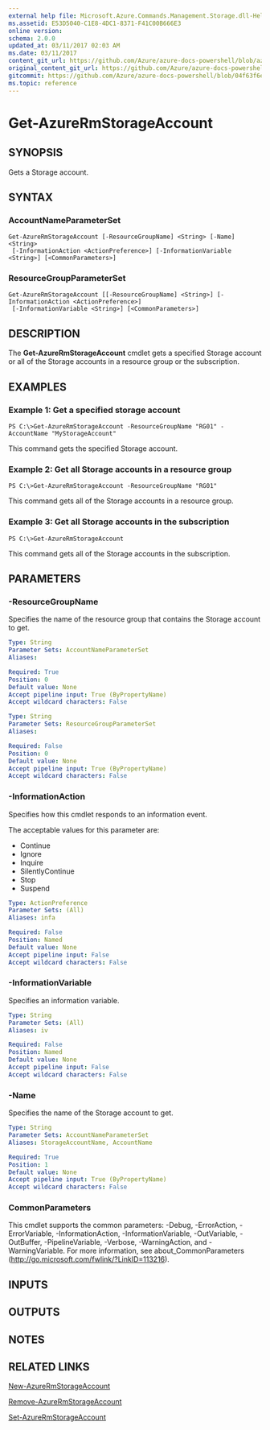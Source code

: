 ```yaml
---
external help file: Microsoft.Azure.Commands.Management.Storage.dll-Help.xml
ms.assetid: E53D5040-C1E8-4DC1-8371-F41C00B666E3
online version:
schema: 2.0.0
updated_at: 03/11/2017 02:03 AM
ms.date: 03/11/2017
content_git_url: https://github.com/Azure/azure-docs-powershell/blob/azurestack/azureps-cmdlets-docs/ResourceManager/AzureRM.Storage/v2.7.0/Get-AzureRmStorageAccount.md
original_content_git_url: https://github.com/Azure/azure-docs-powershell/blob/azurestack/azureps-cmdlets-docs/ResourceManager/AzureRM.Storage/v2.7.0/Get-AzureRmStorageAccount.md
gitcommit: https://github.com/Azure/azure-docs-powershell/blob/04f63f6e685743ace2c57eb157574e34e8610b1c
ms.topic: reference
---
```


# Get-AzureRmStorageAccount

## SYNOPSIS
Gets a Storage account.

## SYNTAX

### AccountNameParameterSet
```
Get-AzureRmStorageAccount [-ResourceGroupName] <String> [-Name] <String>
 [-InformationAction <ActionPreference>] [-InformationVariable <String>] [<CommonParameters>]
```

### ResourceGroupParameterSet
```
Get-AzureRmStorageAccount [[-ResourceGroupName] <String>] [-InformationAction <ActionPreference>]
 [-InformationVariable <String>] [<CommonParameters>]
```

## DESCRIPTION
The **Get-AzureRmStorageAccount** cmdlet gets a specified Storage account or all of the Storage accounts in a resource group or the subscription.

## EXAMPLES

### Example 1: Get a specified storage account
```
PS C:\>Get-AzureRmStorageAccount -ResourceGroupName "RG01" -AccountName "MyStorageAccount"
```

This command gets the specified Storage account.

### Example 2: Get all Storage accounts in a resource group
```
PS C:\>Get-AzureRmStorageAccount -ResourceGroupName "RG01"
```

This command gets all of the Storage accounts in a resource group.

### Example 3:  Get all Storage accounts in the subscription
```
PS C:\>Get-AzureRmStorageAccount
```

This command gets all of the Storage accounts in the subscription.

## PARAMETERS

### -ResourceGroupName
Specifies the name of the resource group that contains the Storage account to get.

```yaml
Type: String
Parameter Sets: AccountNameParameterSet
Aliases: 

Required: True
Position: 0
Default value: None
Accept pipeline input: True (ByPropertyName)
Accept wildcard characters: False
```

```yaml
Type: String
Parameter Sets: ResourceGroupParameterSet
Aliases: 

Required: False
Position: 0
Default value: None
Accept pipeline input: True (ByPropertyName)
Accept wildcard characters: False
```

### -InformationAction
Specifies how this cmdlet responds to an information event.

The acceptable values for this parameter are:

- Continue
- Ignore
- Inquire
- SilentlyContinue
- Stop
- Suspend

```yaml
Type: ActionPreference
Parameter Sets: (All)
Aliases: infa

Required: False
Position: Named
Default value: None
Accept pipeline input: False
Accept wildcard characters: False
```

### -InformationVariable
Specifies an information variable.

```yaml
Type: String
Parameter Sets: (All)
Aliases: iv

Required: False
Position: Named
Default value: None
Accept pipeline input: False
Accept wildcard characters: False
```

### -Name
Specifies the name of the Storage account to get.

```yaml
Type: String
Parameter Sets: AccountNameParameterSet
Aliases: StorageAccountName, AccountName

Required: True
Position: 1
Default value: None
Accept pipeline input: True (ByPropertyName)
Accept wildcard characters: False
```

### CommonParameters
This cmdlet supports the common parameters: -Debug, -ErrorAction, -ErrorVariable, -InformationAction, -InformationVariable, -OutVariable, -OutBuffer, -PipelineVariable, -Verbose, -WarningAction, and -WarningVariable. For more information, see about_CommonParameters (http://go.microsoft.com/fwlink/?LinkID=113216).

## INPUTS

## OUTPUTS

## NOTES

## RELATED LINKS

[New-AzureRmStorageAccount](./New-AzureRmStorageAccount.md)

[Remove-AzureRmStorageAccount](./Remove-AzureRmStorageAccount.md)

[Set-AzureRmStorageAccount](./Set-AzureRmStorageAccount.md)


